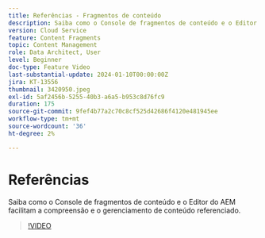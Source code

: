 ```yaml
---
title: Referências - Fragmentos de conteúdo
description: Saiba como o Console de fragmentos de conteúdo e o Editor do AEM facilitam o gerenciamento de conteúdo referenciado.
version: Cloud Service
feature: Content Fragments
topic: Content Management
role: Data Architect, User
level: Beginner
doc-type: Feature Video
last-substantial-update: 2024-01-10T00:00:00Z
jira: KT-13556
thumbnail: 3420950.jpeg
exl-id: 5af2456b-5255-40b3-a6a5-b953c8d76fc9
duration: 175
source-git-commit: 9fef4b77a2c70c8cf525d42686f4120e481945ee
workflow-type: tm+mt
source-wordcount: '36'
ht-degree: 2%

---
```


# Referências

Saiba como o Console de fragmentos de conteúdo e o Editor do AEM facilitam a compreensão e o gerenciamento de conteúdo referenciado.

>[!VIDEO](https://video.tv.adobe.com/v/3420950/?learn=on)
